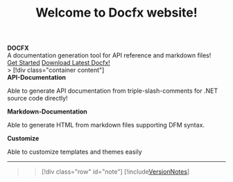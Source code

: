 ﻿---
title: Welcome to Docfx website!
documentType: index
---
<style type="text/css">
#note {
  margin-bottom: 100px;
}
#note h1{
  font-size: 24px;
}
#note h2{
  font-size: 20px;
}
#note h3{
  font-size: 16px
}
</style>

<div class="hero">
  <div class="wrap">
    <div class="text">
      <strong>DOCFX</strong>
  </div>
    <div class="minitext">
    A documentation generation tool for API reference and markdown files!
    </div>
    <div class="buttons-unit">
      <a href="tutorial/docfx_getting_started.md" class="button">Get Started</a>
      <a href="https://github.com/dotnet/docfx/releases" class="button">Download Latest Docfx!</a>
    </div>
  </div>
</div>
> [!div class="container content"]
  <div id="vp-container">
    <div id="initial-vps">
      <div class="row value-props">
        <div class="col-lg-4 text-center animated fadeInLeft">
          <strong class="value-prop-heading">API-Documentation</strong>
          <p>Able to generate API documentation from triple-slash-comments for .NET source code directly!</p>
        </div><!-- /.col-lg-4 -->
        <div class="col-lg-4 text-center animated fadeIn">
          <strong class="value-prop-heading">Markdown-Documentation</strong>
          <p>Able to generate HTML from markdown files supporting DFM syntax.</p>
        </div><!-- /.col-lg-4 -->
        <div class="col-lg-4 text-center animated fadeInRight">
          <strong class="value-prop-heading">Customize</strong>
          <p>Able to customize templates and themes easily</p>
        </div><!-- /.col-lg-4 -->
      </div><!-- /.row -->
    </div>
  </div>
  <hr/>

> > [!div class="row" id="note"]
> > [!include[VersionNotes](../ReleaseNote.md)]